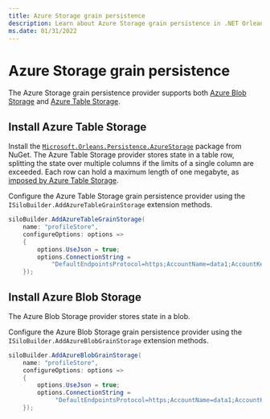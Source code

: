 ```yaml
---
title: Azure Storage grain persistence
description: Learn about Azure Storage grain persistence in .NET Orleans.
ms.date: 01/31/2022
---
```


# Azure Storage grain persistence

The Azure Storage grain persistence provider supports both [Azure Blob Storage](/azure/storage/blobs/storage-blobs-introduction) and [Azure Table Storage](/azure/storage/common/storage-introduction?toc=/azure/storage/blobs/toc.json#table-storage).

## Install Azure Table Storage

Install the [`Microsoft.Orleans.Persistence.AzureStorage`](https://www.nuget.org/packages/Microsoft.Orleans.Persistence.AzureStorage) package from NuGet. The Azure Table Storage provider stores state in a table row, splitting the state over multiple columns if the limits of a single column are exceeded. Each row can hold a maximum length of one megabyte, as [imposed by Azure Table Storage](/azure/storage/common/storage-scalability-targets#azure-table-storage-scale-targets).

Configure the Azure Table Storage grain persistence provider using the `ISiloBuilder.AddAzureTableGrainStorage` extension methods.

```csharp
siloBuilder.AddAzureTableGrainStorage(
    name: "profileStore",
    configureOptions: options =>
    {
        options.UseJson = true;
        options.ConnectionString =
            "DefaultEndpointsProtocol=https;AccountName=data1;AccountKey=SOMETHING1";
    });
```

## Install Azure Blob Storage

The Azure Blob Storage provider stores state in a blob.

Configure the Azure Blob Storage grain persistence provider using the `ISiloBuilder.AddAzureBlobGrainStorage` extension methods.

```csharp
siloBuilder.AddAzureBlobGrainStorage(
    name: "profileStore",
    configureOptions: options =>
    {
        options.UseJson = true;
        options.ConnectionString =
             "DefaultEndpointsProtocol=https;AccountName=data1;AccountKey=SOMETHING1";
    });
```
